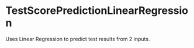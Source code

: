 # TestScorePredictionLinearRegression
Uses Linear Regression  to predict test results from 2 inputs.
